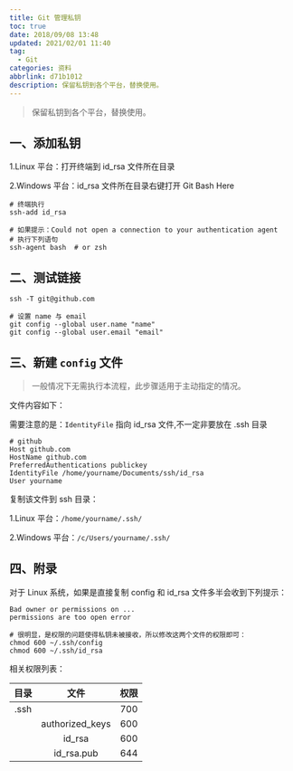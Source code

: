 ```yaml
---
title: Git 管理私钥
toc: true
date: 2018/09/08 13:48
updated: 2021/02/01 11:40
tag:
  - Git
categories: 资料
abbrlink: d71b1012
description: 保留私钥到各个平台，替换使用。
---
```


> 保留私钥到各个平台，替换使用。

## 一、添加私钥

1.Linux 平台：打开终端到 id_rsa 文件所在目录

2.Windows 平台：id_rsa 文件所在目录右键打开 Git Bash Here

```shell
# 终端执行
ssh-add id_rsa

# 如果提示：Could not open a connection to your authentication agent
# 执行下列语句
ssh-agent bash  # or zsh
```

## 二、测试链接

```shell
ssh -T git@github.com

# 设置 name 与 email
git config --global user.name "name"
git config --global user.email "email"
```

## 三、新建 `config` 文件

> 一般情况下无需执行本流程，此步骤适用于主动指定的情况。

文件内容如下：

需要注意的是：`IdentityFile` 指向 id_rsa 文件,不一定非要放在 .ssh 目录

```shell
# github
Host github.com
HostName github.com
PreferredAuthentications publickey
IdentityFile /home/yourname/Documents/ssh/id_rsa
User yourname
```

复制该文件到 ssh 目录：

1.Linux 平台：`/home/yourname/.ssh/`

2.Windows 平台：`/c/Users/yourname/.ssh/`

## 四、附录

对于 Linux 系统，如果是直接复制 config 和 id_rsa 文件多半会收到下列提示：

```shell
Bad owner or permissions on ...
permissions are too open error

# 很明显，是权限的问题使得私钥未被接收，所以修改这两个文件的权限即可：
chmod 600 ~/.ssh/config
chmod 600 ~/.ssh/id_rsa
```

相关权限列表：

| 目录 |      文件       | 权限 |
| :--: | :-------------: | :--: |
| .ssh |                 | 700  |
|      | authorized_keys | 600  |
|      |     id_rsa      | 600  |
|      |   id_rsa.pub    | 644  |


